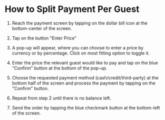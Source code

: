 # How to Split Payment Per Guest

1. Reach the payment screen by tapping on the dollar bill icon at the bottom-center of the screen. 

2. Tap on the button "Enter Price" 
3. A pop-up will appear, where you can choose to enter a price by currency or by percentage. Click on most fitting option to toggle it. 
4. Enter the price the relevant guest would like to pay and tap on the blue "Confirm" button at the bottom of the pop-up. 
5. Choose the requested payment method (cash/credit/third-party) at the bottom half of the screen and process the payment by tapping on the "Confirm" button.
6. Repeat from step 2 until there is no balance left.
7. Send the order by tapping the blue checkmark button at the bottom-left of the screen. 
